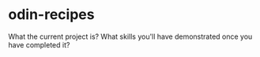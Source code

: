 # odin-recipes
What the current project is?
What skills you'll have demonstrated once you have completed it?
